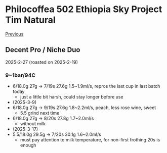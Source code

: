# Philocoffea 502 Ethiopia Sky Project Tim Natural

[Previous](../2025-01/Philocoffea-502.md)

## Decent Pro / Niche Duo

2025-2-27 (roasted on 2025-2-19)

### 9~1bar/94C

- 6/18.0g 27g -> 7/19s 27.6g 1.5\~1.9ml/s, repros the last cup in last batch today
  - just a little bit harsh, could stay longer before use
- (2025-3-9)
- 6/18.0g 27g -> 9/19s 27.6g 1.8\~2.2ml/s, peach, less rose wine, sweet
  - 5.5 grind next time
- 6/18.0g 27g -> 8/20s 27.8g 1.7\~2.0ml/s
  - without milk
- (2025-3-17)
- 5.5/18.0g 29.5g -> 7/20s 30.1g 1.6\~2.0ml/s
  - must pay attention to milk temperature, for non-first frothing 20s is enough
